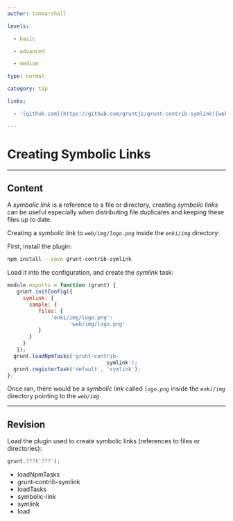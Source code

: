 ```yaml
---
author: tommarshall

levels:

  - basic

  - advanced

  - medium

type: normal

category: tip

links:

  - '[github.com](https://github.com/gruntjs/grunt-contrib-symlink){website}'

---
```

# Creating Symbolic Links

---
## Content

A *symbolic link* is a reference to a file or directory, creating *symbolic links* can be useful especially when distributing file duplicates and keeping these files up to date.

Creating a *symbolic link* to *`web/img/logo.png`* inside the *`enki/img`* directory:

First, install the plugin:
```bash
npm install --save grunt-contrib-symlink
```
Load it into the configuration, and create the *symlink* task:
```javaScript
module.exports = function (grunt) {
   grunt.initConfig({
     symlink: {
       sample: {
          files: {
              'enki/img/logo.png': 
                    'web/img/logo.png'
          }
       }
     }
   });
  grunt.loadNpmTasks('grunt-contrib-
                                symlink');
  grunt.registerTask('default', 'symlink');
};
```
Once ran, there would be a *symbolic link* called *`logo.png`* inside the *`enki/img`* directory pointing to the *`web/img`*.

---
## Revision

Load the plugin used to create symbolic links (references to files or directories):

```javascript
grunt.???('???');
```

* loadNpmTasks
* grunt-contrib-symlink
* loadTasks
* symbolic-link
* symlink
* load
 
